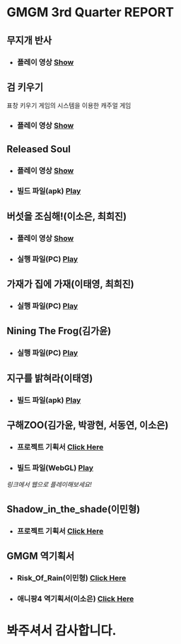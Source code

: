 **GMGM 3rd Quarter REPORT**
===================================================



**무지개 반사**
------------------------------------
- ### **플레이 영상** [Show](https://youtu.be/WeaW3R7a4ek)



**검 키우기**
------------------------------------
표창 키우기 게임의 시스템을 이용한 캐주얼 게임
- ### **플레이 영상** [Show](https://www.youtube.com/shorts/SQG6la9csBc)



**Released Soul**
------------------------------------
- ### **플레이 영상** [Show](https://youtu.be/RxBAduIjTfw)
- ### **빌드 파일(apk)** [Play](https://drive.google.com/file/d/1nZT2g58zS5U9pQSmBNB47ESRQS3NDyI-/view?usp=sharing)



**버섯을 조심해!**(이소은, 최희진)
------------------------------------
- ### **플레이 영상** [Show](https://youtu.be/5wBwXInPC-8)
- ### **실행 파일(PC)** [Play](https://drive.google.com/file/d/1PWPsH37qRuJIUzxhCSaOz-pY_gNcY73b/view?usp=sharing)



**가재가 집에 가재(이태영, 최희진)**
------------------------------------
- ### **실행 파일(PC)** [Play](https://drive.google.com/file/d/15Nzalba0Az_HApsrASbzdh5ZN4z-xUHT/view?usp=sharing)


**Nining The Frog(김가윤)**
------------------------------------
- ### **실행 파일(PC)** [Play](https://drive.google.com/file/d/1LExpnXFyOtpGwrUELIa69QxSdcWKtXd2/view?usp=sharing)


**지구를 밝혀라(이태영)**
------------------------------------
- ### **빌드 파일(apk)** [Play](https://drive.google.com/file/d/1-AJWYMCXCfSyUUn7hooaV1koTN6wrPC9/view)


**구해ZOO(김가윤, 박광현, 서동연, 이소은)**
------------------------------------
- ### **프로젝트 기획서** [Click Here](https://drive.google.com/file/d/1h-DkY0hY8MJTf7k0wiX7CvfHbGWFsi8R/view)
- ### **빌드 파일(WebGL)** [Play](https://dongyeonseodev.github.io/GMGMPuzzle/)
*링크에서 웹으로 플레이해보세요!*


**Shadow_in_the_shade(이민형)**
------------------------------------
- ### **프로젝트 기획서** [Click Here](https://drive.google.com/file/d/1gajGIMCGR1t_JYvq0LFjRUWVWQvQV7lg/view?usp=sharing)



**GMGM 역기획서** 
------------------------------------

- ### **Risk_Of_Rain(이민형)** [Click Here](https://drive.google.com/file/d/1DHuYC1uzRi6Ulcz8Cp0DVftcUOWSK09o/view?usp=sharing)

- ### **애니팡4 역기획서(이소은)** [Click Here](https://drive.google.com/file/d/1IffhCrbztJd41_bjqKYdXnrGnNnXn74o/view?usp=sharing)



# **봐주셔서 감사합니다.**
